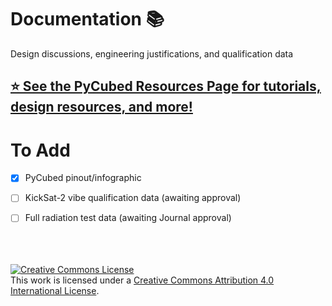 # Documentation 📚
Design discussions, engineering justifications, and qualification data

## [⭐ See the PyCubed Resources Page for tutorials, design resources, and more!](https://www.notion.so/maholli/PyCubed-4cbfac7e9b684852a2ab2193bd485c4d)

# To Add
- [x] PyCubed pinout/infographic
- [ ] KickSat-2 vibe qualification data (awaiting approval) 
- [ ] Full radiation test data (awaiting Journal approval)


<br>
<br>
<br>
<a rel="license" href="http://creativecommons.org/licenses/by/4.0/"><img alt="Creative Commons License" style="border-width:0" src="https://i.creativecommons.org/l/by/4.0/88x31.png" /></a><br />This work is licensed under a <a rel="license" href="http://creativecommons.org/licenses/by/4.0/">Creative Commons Attribution 4.0 International License</a>.
